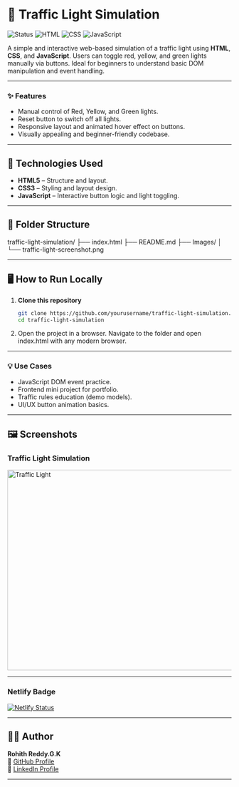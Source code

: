 # 🚦 Traffic Light Simulation

![Status](https://img.shields.io/badge/status-active-brightgreen)
![HTML](https://img.shields.io/badge/tech-HTML-orange)
![CSS](https://img.shields.io/badge/tech-CSS-blue)
![JavaScript](https://img.shields.io/badge/tech-JavaScript-yellow)

A simple and interactive web-based simulation of a traffic light using **HTML**, **CSS**, and **JavaScript**. Users can toggle red, yellow, and green lights manually via buttons. Ideal for beginners to understand basic DOM manipulation and event handling.

---

### ✨ Features
- Manual control of Red, Yellow, and Green lights.
- Reset button to switch off all lights.
- Responsive layout and animated hover effect on buttons.
- Visually appealing and beginner-friendly codebase.

---

## 🧰 Technologies Used

- **HTML5** – Structure and layout.
- **CSS3** – Styling and layout design.
- **JavaScript** – Interactive button logic and light toggling.

---

## 📂 Folder Structure

traffic-light-simulation/
├── index.html
├── README.md
├── Images/
│   └── traffic-light-screenshot.png

---

## 🖥️ How to Run Locally

1. **Clone this repository**
   ```bash
   git clone https://github.com/yourusername/traffic-light-simulation.git
   cd traffic-light-simulation

2. Open the project in a browser.
   Navigate to the folder and open index.html with any modern browser.

---

### 💡 Use Cases
- JavaScript DOM event practice.
- Frontend mini project for portfolio.
- Traffic rules education (demo models).
- UI/UX button animation basics.

---

## 🖼️ Screenshots

### Traffic Light Simulation
<img src="https://github.com/user-attachments/assets/83dc9edf-a3c3-4921-91f3-f98857581d2e" alt="Traffic Light" width="800" height="450"/>

---

### Netlify Badge
[![Netlify Status](https://api.netlify.com/api/v1/badges/4fc945fd-18e5-49cf-9c1a-dab544d184e3/deploy-status)](https://app.netlify.com/projects/signal-sim/deploys)

---

## 🙋‍♂️ Author

**Rohith Reddy.G.K**  
🔗 [GitHub Profile](https://github.com/RohithReddyGK)  
🔗 [LinkedIn Profile](https://www.linkedin.com/in/rohithreddygk)

---


